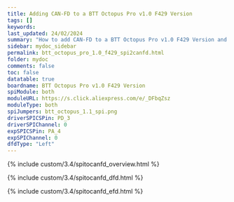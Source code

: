 ```yaml
---
title: Adding CAN-FD to a BTT Octopus Pro v1.0 F429 Version
tags: []
keywords: 
last_updated: 24/02/2024
summary: "How to add CAN-FD to a BTT Octopus Pro v1.0 F429 Version and connect a CAN-FD Toolboard"
sidebar: mydoc_sidebar
permalink: btt_octopus_pro_1.0_f429_spi2canfd.html
folder: mydoc
comments: false
toc: false
datatable: true
boardname: BTT Octopus Pro v1.0 F429 Version
spiModule: both
moduleURL: https://s.click.aliexpress.com/e/_DFbqZsz
moduleType: both
spiJumpers: btt_octopus_1.1_spi.png
driverSPICSPin: PD_3
driverSPIChannel: 0
expSPICSPin: PA_4
expSPIChannel: 0
dfdType: "Left"
---
```


{% include custom/3.4/spitocanfd_overview.html %}

{% include custom/3.4/spitocanfd_dfd.html %}

{% include custom/3.4/spitocanfd_efd.html %}
